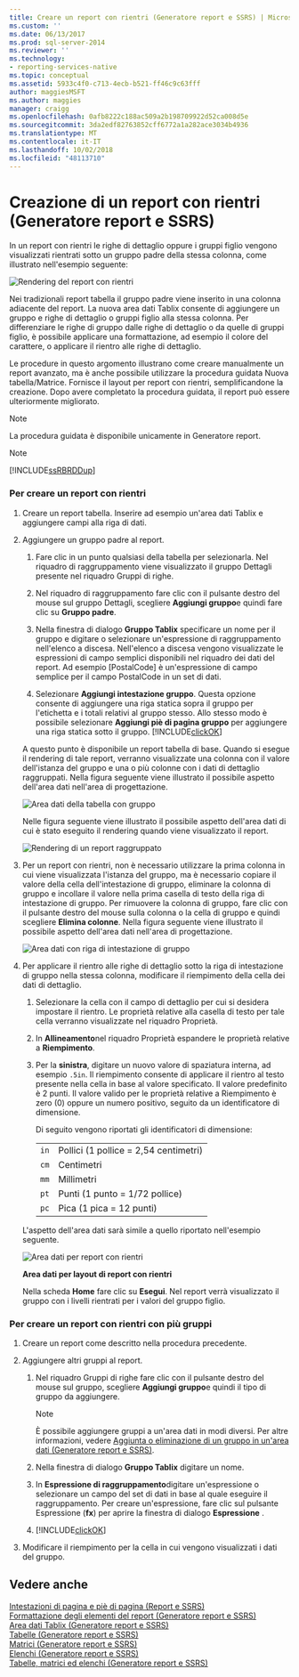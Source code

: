 ```yaml
---
title: Creare un report con rientri (Generatore report e SSRS) | Microsoft Docs
ms.custom: ''
ms.date: 06/13/2017
ms.prod: sql-server-2014
ms.reviewer: ''
ms.technology:
- reporting-services-native
ms.topic: conceptual
ms.assetid: 5933c4f0-c713-4ecb-b521-ff46c9c63fff
author: maggiesMSFT
ms.author: maggies
manager: craigg
ms.openlocfilehash: 0afb8222c188ac509a2b198709922d52ca008d5e
ms.sourcegitcommit: 3da2edf82763852cff6772a1a282ace3034b4936
ms.translationtype: MT
ms.contentlocale: it-IT
ms.lasthandoff: 10/02/2018
ms.locfileid: "48113710"
---
```

# <a name="create-a-stepped-report-report-builder-and-ssrs"></a>Creazione di un report con rientri (Generatore report e SSRS)
  In un report con rientri le righe di dettaglio oppure i gruppi figlio vengono visualizzati rientrati sotto un gruppo padre della stessa colonna, come illustrato nell'esempio seguente:  
  
 ![Rendering del report con rientri](../media/steppedreportrendered.gif "Rendering del report con rientri")  
  
 Nei tradizionali report tabella il gruppo padre viene inserito in una colonna adiacente del report. La nuova area dati Tablix consente di aggiungere un gruppo e righe di dettaglio o gruppi figlio alla stessa colonna. Per differenziare le righe di gruppo dalle righe di dettaglio o da quelle di gruppi figlio, è possibile applicare una formattazione, ad esempio il colore del carattere, o applicare il rientro alle righe di dettaglio.  
  
 Le procedure in questo argomento illustrano come creare manualmente un report avanzato, ma è anche possibile utilizzare la procedura guidata Nuova tabella/Matrice. Fornisce il layout per report con rientri, semplificandone la creazione. Dopo avere completato la procedura guidata, il report può essere ulteriormente migliorato.  
  
> [!NOTE]  
>  La procedura guidata è disponibile unicamente in Generatore report.  
  
> [!NOTE]  
>  [!INCLUDE[ssRBRDDup](../../includes/ssrbrddup-md.md)]  
  
### <a name="to-create-a-stepped-report"></a>Per creare un report con rientri  
  
1.  Creare un report tabella. Inserire ad esempio un'area dati Tablix e aggiungere campi alla riga di dati.  
  
2.  Aggiungere un gruppo padre al report.  
  
    1.  Fare clic in un punto qualsiasi della tabella per selezionarla. Nel riquadro di raggruppamento viene visualizzato il gruppo Dettagli presente nel riquadro Gruppi di righe.  
  
    2.  Nel riquadro di raggruppamento fare clic con il pulsante destro del mouse sul gruppo Dettagli, scegliere **Aggiungi gruppo**e quindi fare clic su **Gruppo padre**.  
  
    3.  Nella finestra di dialogo **Gruppo Tablix** specificare un nome per il gruppo e digitare o selezionare un'espressione di raggruppamento nell'elenco a discesa. Nell'elenco a discesa vengono visualizzate le espressioni di campo semplici disponibili nel riquadro dei dati del report. Ad esempio [PostalCode] è un'espressione di campo semplice per il campo PostalCode in un set di dati.  
  
    4.  Selezionare **Aggiungi intestazione gruppo**. Questa opzione consente di aggiungere una riga statica sopra il gruppo per l'etichetta e i totali relativi al gruppo stesso. Allo stesso modo è possibile selezionare **Aggiungi piè di pagina gruppo** per aggiungere una riga statica sotto il gruppo. [!INCLUDE[clickOK](../../../includes/clickok-md.md)]  
  
     A questo punto è disponibile un report tabella di base. Quando si esegue il rendering di tale report, verranno visualizzate una colonna con il valore dell'istanza del gruppo e una o più colonne con i dati di dettaglio raggruppati. Nella figura seguente viene illustrato il possibile aspetto dell'area dati nell'area di progettazione.  
  
     ![Area dati della tabella con gruppo](../media/tabledataregionwithgroup.gif "Area dati della tabella con gruppo")  
  
     Nelle figura seguente viene illustrato il possibile aspetto dell'area dati di cui è stato eseguito il rendering quando viene visualizzato il report.  
  
     ![Rendering di un report raggruppato](../media/tablereportrendered.gif "Rendering di un report raggruppato")  
  
3.  Per un report con rientri, non è necessario utilizzare la prima colonna in cui viene visualizzata l'istanza del gruppo, ma è necessario copiare il valore della cella dell'intestazione di gruppo, eliminare la colonna di gruppo e incollare il valore nella prima casella di testo della riga di intestazione di gruppo. Per rimuovere la colonna di gruppo, fare clic con il pulsante destro del mouse sulla colonna o la cella di gruppo e quindi scegliere **Elimina colonne**. Nella figura seguente viene illustrato il possibile aspetto dell'area dati nell'area di progettazione.  
  
     ![Area dati con riga di intestazione di gruppo](../media/tabledataregiongroupheader.gif "Area dati con riga di intestazione di gruppo")  
  
4.  Per applicare il rientro alle righe di dettaglio sotto la riga di intestazione di gruppo nella stessa colonna, modificare il riempimento della cella dei dati di dettaglio.  
  
    1.  Selezionare la cella con il campo di dettaglio per cui si desidera impostare il rientro. Le proprietà relative alla casella di testo per tale cella verranno visualizzate nel riquadro Proprietà.  
  
    2.  In **Allineamento**nel riquadro Proprietà espandere le proprietà relative a **Riempimento**.  
  
    3.  Per la **sinistra**, digitare un nuovo valore di spaziatura interna, ad esempio `.5in`. Il riempimento consente di applicare il rientro al testo presente nella cella in base al valore specificato. Il valore predefinito è 2 punti. Il valore valido per le proprietà relative a Riempimento è zero (0) oppure un numero positivo, seguito da un identificatore di dimensione.  
  
         Di seguito vengono riportati gli identificatori di dimensione:  
  
        |||  
        |-|-|  
        |`in`|Pollici (1 pollice = 2,54 centimetri)|  
        |`cm`|Centimetri|  
        |`mm`|Millimetri|  
        |`pt`|Punti (1 punto = 1/72 pollice)|  
        |`pc`|Pica (1 pica = 12 punti)|  
  
     L'aspetto dell'area dati sarà simile a quello riportato nell'esempio seguente.  
  
     ![Area dati per report con rientri](../media/steppedreportdataregion.gif "Area dati per report con rientri")  
  
     **Area dati per layout di report con rientri**  
  
     Nella scheda **Home** fare clic su **Esegui**. Nel report verrà visualizzato il gruppo con i livelli rientrati per i valori del gruppo figlio.  
  
### <a name="to-create-a-stepped-report-with-multiple-groups"></a>Per creare un report con rientri con più gruppi  
  
1.  Creare un report come descritto nella procedura precedente.  
  
2.  Aggiungere altri gruppi al report.  
  
    1.  Nel riquadro Gruppi di righe fare clic con il pulsante destro del mouse sul gruppo, scegliere **Aggiungi gruppo**e quindi il tipo di gruppo da aggiungere.  
  
        > [!NOTE]  
        >  È possibile aggiungere gruppi a un'area dati in modi diversi. Per altre informazioni, vedere [Aggiunta o eliminazione di un gruppo in un'area dati &#40;Generatore report e SSRS&#41;](add-or-delete-a-group-in-a-data-region-report-builder-and-ssrs.md).  
  
    2.  Nella finestra di dialogo **Gruppo Tablix** digitare un nome.  
  
    3.  In **Espressione di raggruppamento**digitare un'espressione o selezionare un campo del set di dati in base al quale eseguire il raggruppamento. Per creare un'espressione, fare clic sul pulsante Espressione (**fx**) per aprire la finestra di dialogo **Espressione** .  
  
    4.  [!INCLUDE[clickOK](../../../includes/clickok-md.md)]  
  
3.  Modificare il riempimento per la cella in cui vengono visualizzati i dati del gruppo.  
  
## <a name="see-also"></a>Vedere anche  
 [Intestazioni di pagina e piè di pagina &#40;Report e SSRS&#41;](page-headers-and-footers-report-builder-and-ssrs.md)   
 [Formattazione degli elementi del report &#40;Generatore report e SSRS&#41;](formatting-report-items-report-builder-and-ssrs.md)   
 [Area dati Tablix &#40;Generatore report e SSRS&#41;](../tablix-data-region-report-builder-and-ssrs.md)   
 [Tabelle &#40;Generatore report e SSRS&#41;](tables-report-builder-and-ssrs.md)   
 [Matrici &#40;Generatore report e SSRS&#41;](create-a-matrix-report-builder-and-ssrs.md)   
 [Elenchi &#40;Generatore report e SSRS&#41;](create-invoices-and-forms-with-lists-report-builder-and-ssrs.md)   
 [Tabelle, matrici ed elenchi &#40;Generatore report e SSRS&#41;](tables-matrices-and-lists-report-builder-and-ssrs.md)  
  
  
